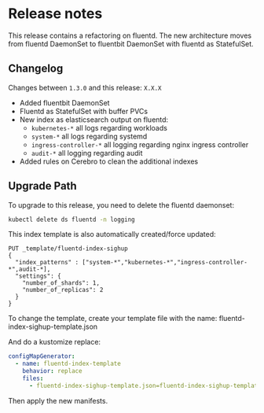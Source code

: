 # Release notes

This release contains a refactoring on fluentd. The new architecture moves from fluentd DaemonSet to fluentbit DaemonSet
with fluentd as StatefulSet.

## Changelog

Changes between `1.3.0` and this release: `X.X.X`

- Added fluentbit DaemonSet
- Fluentd as StatefulSet with buffer PVCs
- New index as elasticsearch output on fluentd:
    - `kubernetes-*` all logs regarding workloads
    - `system-*` all logs regarding systemd
    - `ingress-controller-*` all logging regarding nginx ingress controller
    - `audit-*` all logging regarding audit
- Added rules on Cerebro to clean the additional indexes

## Upgrade Path

To upgrade to this release, you need to delete the fluentd daemonset:

```bash
kubectl delete ds fluentd -n logging
```

This index template is also automatically created/force updated:

```
PUT _template/fluentd-index-sighup
{
  "index_patterns" : ["system-*","kubernetes-*","ingress-controller-*",audit-*],
  "settings": {
    "number_of_shards": 1,
    "number_of_replicas": 2
  }
}
```

To change the template, create your template file with the name: fluentd-index-sighup-template.json

And do a kustomize replace:

```yaml
configMapGenerator:
  - name: fluentd-index-template
    behavior: replace
    files:
      - fluentd-index-sighup-template.json=fluentd-index-sighup-template.json
```

Then apply the new manifests.